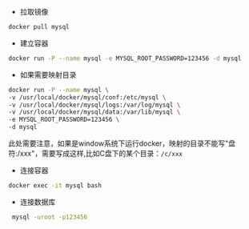 - 拉取镜像
```bash
docker pull mysql
```
- 建立容器
```bash
docker run -P --name mysql -e MYSQL_ROOT_PASSWORD=123456 -d mysql
```
- 如果需要映射目录
```bash
docker run -P --name mysql \
-v /usr/local/docker/mysql/conf:/etc/mysql \
-v /usr/local/docker/mysql/logs:/var/log/mysql \
-v /usr/local/docker/mysql/data:/var/lib/mysql \
-e MYSQL_ROOT_PASSWORD=123456 \
-d mysql
```
此处需要注意，如果是window系统下运行docker，映射的目录不能写"盘符:/xxx"，需要写成这样,比如C盘下的某个目录：``/c/xxx``

- 连接容器
```bash
docker exec -it mysql bash
```

- 连接数据库
```bash
 mysql -uroot -p123456
```